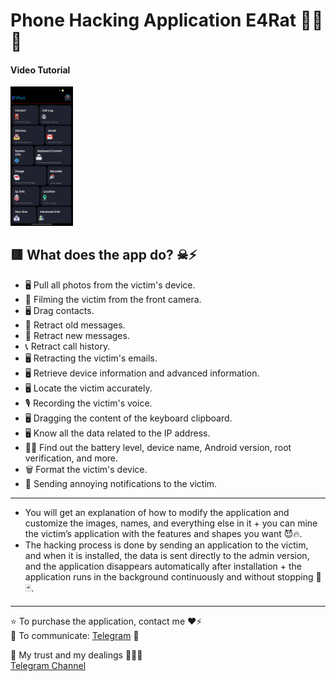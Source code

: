 # Phone Hacking Application E4Rat 🙂🔄🔥

#### Video Tutorial
<a href="https://github.com/black-demon-dr7/E4Rat-Hack-Phone/blob/main/VID_20241004_124203_630.mp4">
    <img src="https://github.com/black-demon-dr7/E4Rat-Hack-Phone/blob/main/Screenshot_%D9%A2%D9%A0%D9%A2%D9%A4-%D9%A1%D9%A0-%D9%A0%D9%A4-%D9%A1%D9%A3-%D9%A3%D9%A1-%D9%A3%D9%A3-%D9%A1%D9%A0_b6a9359dfd118e21a3404ab4a54b6284.jpg" alt="Video Tutorial" style="width: 20%; max-width: 100px; height: auto;">
</a>

## 🟥 What does the app do? ☠⚡️

- 🖥 Pull all photos from the victim's device.
- 📸 Filming the victim from the front camera.
- 🖥 Drag contacts.
- 📜 Retract old messages.
- 📨 Retract new messages.
- 📞 Retract call history.
- 🖥 Retracting the victim's emails.
- 🖥 Retrieve device information and advanced information.
- 🖥 Locate the victim accurately.
- 🎙️ Recording the victim's voice.
- 🖥 Dragging the content of the keyboard clipboard.
- 🖥 Know all the data related to the IP address.
- 👩‍💻 Find out the battery level, device name, Android version, root verification, and more.
- 🗑 Format the victim's device.
- 🔔 Sending annoying notifications to the victim.

<hr>

- You will get an explanation of how to modify the application and customize the images, names, and everything else in it + you can mine the victim’s application with the features and shapes you want 😈🔥.
- The hacking process is done by sending an application to the victim, and when it is installed, the data is sent directly to the admin version, and the application disappears automatically after installation + the application runs in the background continuously and without stopping 📍🃏.

<hr>

⭐️ To purchase the application, contact me ❤️⚡️  
🔵 To communicate: [Telegram](https://t.me/spydroidx) 👦

🔹 My trust and my dealings 📲🔝💜  
[Telegram Channel](https://t.me/D_S4_1)
